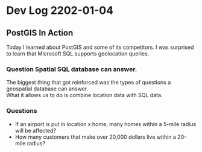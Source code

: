 # Dev Log 2202-01-04

## PostGIS In Action

Today I learned about PostGIS and some of its competitors.  I was surprised to learn that Microsoft SQL supports geolocation queries.  

### Question Spatial SQL database can answer.

The biggest thing that got reinforced was the types of questions a geospatial database can answer.  
What it allows us to do is combine location data with SQL data.


### Questions

- If an airport is put in location x home, many homes within a 5-mile radius will be affected?
- How many customers that make over 20,000 dollars live within a 20-mile radius?
